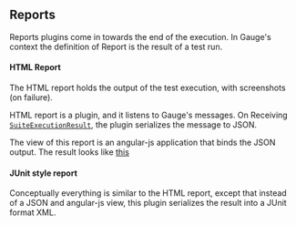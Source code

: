 ## Reports

Reports plugins come in towards the end of the execution. In Gauge's context the definition of Report is the result of a test run.

#### HTML Report

The HTML report holds the output of the test execution, with screenshots (on failure).

HTML report is a plugin, and it listens to Gauge's messages. On Receiving [`SuiteExecutionResult`](https://github.com/getgauge/gauge-proto/blob/master/doc/gauge-proto-doc.md#gauge.messages.SuiteExecutionResult), the plugin serializes the message to JSON.

The view of this report is an angular-js application that binds the JSON output. The result looks like [this](https://gauge-reports-ruby.herokuapp.com/)

#### JUnit style report

Conceptually everything is similar to the HTML report, except that instead of a JSON and angular-js view, this plugin serializes the result into a JUnit format XML.
